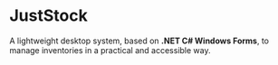 # JustStock
A lightweight desktop system, based on <b>.NET C# Windows Forms</b>, to manage inventories in a practical and accessible way.